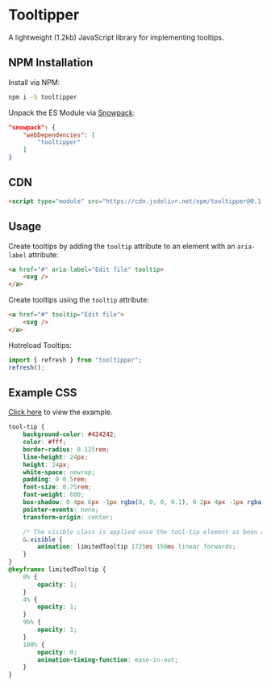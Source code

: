 # Tooltipper

A lightweight (1.2kb) JavaScript library for implementing tooltips.

## NPM Installation

Install via NPM:

```sh
npm i -S tooltipper
```

Unpack the ES Module via [Snowpack](https://www.snowpack.dev/):

```json
"snowpack": {
	"webDependencies": [
		"tooltipper"
	]
}
```

## CDN

```html
<script type="module" src="https://cdn.jsdelivr.net/npm/tooltipper@0.1.1/tooltipper.min.js"></script>
```

## Usage

Create tooltips by adding the `tooltip` attribute to an element with an `aria-label` attribute:

```html
<a href="#" aria-label="Edit file" tooltip>
    <svg />
</a>
```

Create tooltips using the `tooltip` attribute:

```html
<a href="#" tooltip="Edit file">
    <svg />
</a>
```

Hotreload Tooltips:

```javascript
import { refresh } from "tooltipper";
refresh();
```

## Example CSS

[Click here](https://codewithkyle.github.io/tooltipper/) to view the example.

```scss
tool-tip {
    background-color: #424242;
    color: #fff;
    border-radius: 0.125rem;
    line-height: 24px;
    height: 24px;
    white-space: nowrap;
    padding: 0 0.5rem;
    font-size: 0.75rem;
    font-weight: 600;
    box-shadow: 0 4px 6px -1px rgba(0, 0, 0, 0.1), 0 2px 4px -1px rgba(0, 0, 0, 0.06);
    pointer-events: none;
    transform-origin: center;

    /* The visible class is applied once the tool-tip element as been appended to the body & positioned correctly */
    &.visible {
        animation: limitedTooltip 1725ms 150ms linear forwards;
    }
}
@keyframes limitedTooltip {
    0% {
        opacity: 1;
    }
    4% {
        opacity: 1;
    }
    96% {
        opacity: 1;
    }
    100% {
        opacity: 0;
        animation-timing-function: ease-in-out;
    }
}
```
